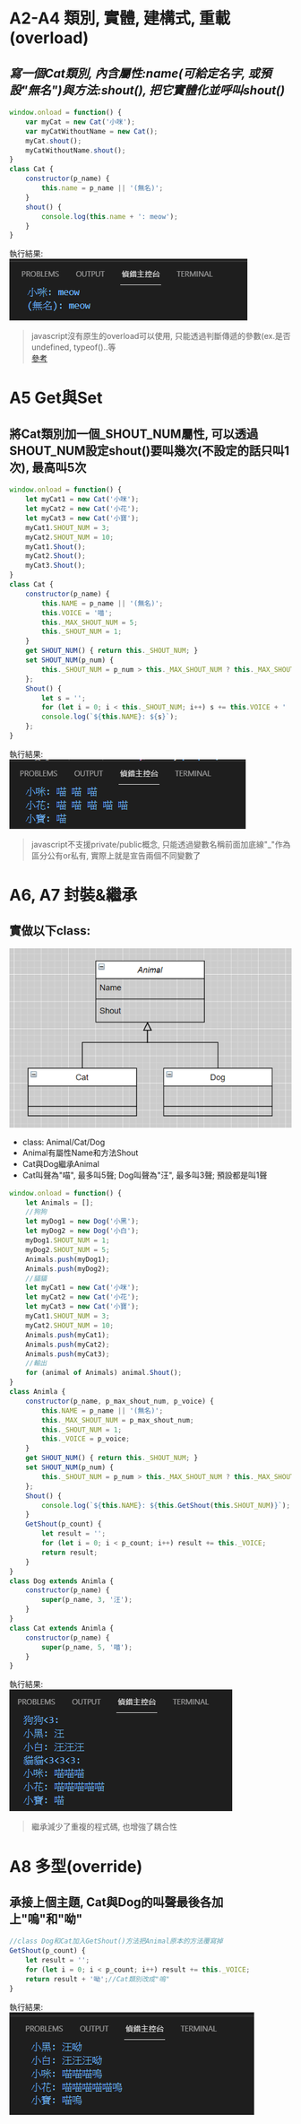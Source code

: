 # A2-A4 類別, 實體, 建構式, 重載(overload)
## *寫一個Cat類別, 內含屬性:name(可給定名字, 或預設"無名")與方法:shout(), 把它實體化並呼叫shout()*
```javascript
window.onload = function() {
    var myCat = new Cat('小咪');
    var myCatWithoutName = new Cat();
    myCat.shout();
    myCatWithoutName.shout();
}
class Cat {
    constructor(p_name) {
        this.name = p_name || '(無名)';
    }
    shout() {
        console.log(this.name + ': meow');
    }
}
```
執行結果:<br>
![](./pic/2021-06-13_161534.png)
> javascript沒有原生的overload可以使用, 只能透過判斷傳遞的參數(ex.是否undefined, typeof()..等<br>[參考](https://stackoverflow.com/questions/10855908/how-to-overload-functions-in-javascript)

# A5 Get與Set
## 將Cat類別加一個_SHOUT_NUM屬性, 可以透過SHOUT_NUM設定shout()要叫幾次(不設定的話只叫1次), 最高叫5次
```javascript
window.onload = function() {
    let myCat1 = new Cat('小咪');
    let myCat2 = new Cat('小花');
    let myCat3 = new Cat('小寶');
    myCat1.SHOUT_NUM = 3;
    myCat2.SHOUT_NUM = 10;
    myCat1.Shout();
    myCat2.Shout();
    myCat3.Shout();
}
class Cat {
    constructor(p_name) {
        this.NAME = p_name || '(無名)';
        this.VOICE = '喵';
        this._MAX_SHOUT_NUM = 5;
        this._SHOUT_NUM = 1;
    }
    get SHOUT_NUM() { return this._SHOUT_NUM; }
    set SHOUT_NUM(p_num) {
        this._SHOUT_NUM = p_num > this._MAX_SHOUT_NUM ? this._MAX_SHOUT_NUM : p_num;
    };
    Shout() {
        let s = '';
        for (let i = 0; i < this._SHOUT_NUM; i++) s += this.VOICE + ' ';
        console.log(`${this.NAME}: ${s}`);
    };
}
```
執行結果:<br>
![](./pic/2021-06-13_171905.png)
> javascript不支援private/public概念, 只能透過變數名稱前面加底線"_"作為區分公有or私有, 實際上就是宣告兩個不同變數了

# A6, A7 封裝&繼承
## 實做以下class:
![](pic/2021-06-13_174304.png)
- class: Animal/Cat/Dog
- Animal有屬性Name和方法Shout
- Cat與Dog繼承Animal
- Cat叫聲為"喵", 最多叫5聲; Dog叫聲為"汪", 最多叫3聲; 預設都是叫1聲
```javascript
window.onload = function() {
    let Animals = [];
    //狗狗
    let myDog1 = new Dog('小黑');
    let myDog2 = new Dog('小白');
    myDog1.SHOUT_NUM = 1;
    myDog2.SHOUT_NUM = 5;
    Animals.push(myDog1);
    Animals.push(myDog2);
    //貓貓
    let myCat1 = new Cat('小咪');
    let myCat2 = new Cat('小花');
    let myCat3 = new Cat('小寶');
    myCat1.SHOUT_NUM = 3;
    myCat2.SHOUT_NUM = 10;
    Animals.push(myCat1);
    Animals.push(myCat2);
    Animals.push(myCat3);
    //輸出
    for (animal of Animals) animal.Shout();
}
class Animla {
    constructor(p_name, p_max_shout_num, p_voice) {
        this.NAME = p_name || '(無名)';
        this._MAX_SHOUT_NUM = p_max_shout_num;
        this._SHOUT_NUM = 1;
        this._VOICE = p_voice;
    }
    get SHOUT_NUM() { return this._SHOUT_NUM; }
    set SHOUT_NUM(p_num) {
        this._SHOUT_NUM = p_num > this._MAX_SHOUT_NUM ? this._MAX_SHOUT_NUM : p_num;
    };
    Shout() {
        console.log(`${this.NAME}: ${this.GetShout(this.SHOUT_NUM)}`);
    }
    GetShout(p_count) {
        let result = '';
        for (let i = 0; i < p_count; i++) result += this._VOICE;
        return result;
    }
}
class Dog extends Animla {
    constructor(p_name) {
        super(p_name, 3, '汪');
    }
}
class Cat extends Animla {
    constructor(p_name) {
        super(p_name, 5, '喵');
    }
}
```
執行結果:<br>
![](pic/2021-06-13_182319.png)
> 繼承減少了重複的程式碼, 也增強了耦合性

# A8 多型(override)
## 承接上個主題, Cat與Dog的叫聲最後各加上"嗚"和"呦"
```javascript
//class Dog和Cat加入GetShout()方法把Animal原本的方法覆寫掉
GetShout(p_count) {
    let result = '';
    for (let i = 0; i < p_count; i++) result += this._VOICE;
    return result + '呦';//Cat類別改成"嗚"
}
```
執行結果:<br>
![](pic/2021-06-13_185702.png)